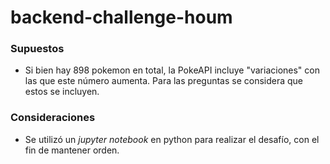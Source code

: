 # backend-challenge-houm
### Supuestos
- Si bien hay 898 pokemon en total, la PokeAPI incluye "variaciones" con las que este número aumenta. Para las preguntas se considera que estos se incluyen.

### Consideraciones
- Se utilizó un _jupyter notebook_ en python para realizar el desafío, con el fin de mantener orden.
